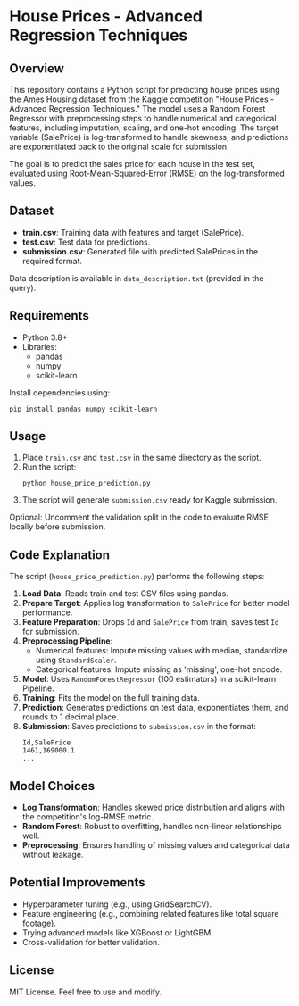 # House Prices - Advanced Regression Techniques

## Overview

This repository contains a Python script for predicting house prices using the Ames Housing dataset from the Kaggle competition "House Prices - Advanced Regression Techniques." The model uses a Random Forest Regressor with preprocessing steps to handle numerical and categorical features, including imputation, scaling, and one-hot encoding. The target variable (SalePrice) is log-transformed to handle skewness, and predictions are exponentiated back to the original scale for submission.

The goal is to predict the sales price for each house in the test set, evaluated using Root-Mean-Squared-Error (RMSE) on the log-transformed values.

## Dataset

- **train.csv**: Training data with features and target (SalePrice).
- **test.csv**: Test data for predictions.
- **submission.csv**: Generated file with predicted SalePrices in the required format.

Data description is available in `data_description.txt` (provided in the query).

## Requirements

- Python 3.8+
- Libraries:
  - pandas
  - numpy
  - scikit-learn

Install dependencies using:
```
pip install pandas numpy scikit-learn
```

## Usage

1. Place `train.csv` and `test.csv` in the same directory as the script.
2. Run the script:
   ```
   python house_price_prediction.py
   ```
3. The script will generate `submission.csv` ready for Kaggle submission.

Optional: Uncomment the validation split in the code to evaluate RMSE locally before submission.

## Code Explanation

The script (`house_price_prediction.py`) performs the following steps:

1. **Load Data**: Reads train and test CSV files using pandas.
2. **Prepare Target**: Applies log transformation to `SalePrice` for better model performance.
3. **Feature Preparation**: Drops `Id` and `SalePrice` from train; saves test `Id` for submission.
4. **Preprocessing Pipeline**:
   - Numerical features: Impute missing values with median, standardize using `StandardScaler`.
   - Categorical features: Impute missing as 'missing', one-hot encode.
5. **Model**: Uses `RandomForestRegressor` (100 estimators) in a scikit-learn Pipeline.
6. **Training**: Fits the model on the full training data.
7. **Prediction**: Generates predictions on test data, exponentiates them, and rounds to 1 decimal place.
8. **Submission**: Saves predictions to `submission.csv` in the format:
   ```
   Id,SalePrice
   1461,169000.1
   ...
   ```

## Model Choices

- **Log Transformation**: Handles skewed price distribution and aligns with the competition's log-RMSE metric.
- **Random Forest**: Robust to overfitting, handles non-linear relationships well.
- **Preprocessing**: Ensures handling of missing values and categorical data without leakage.

## Potential Improvements

- Hyperparameter tuning (e.g., using GridSearchCV).
- Feature engineering (e.g., combining related features like total square footage).
- Trying advanced models like XGBoost or LightGBM.
- Cross-validation for better validation.


## License

MIT License. Feel free to use and modify.
